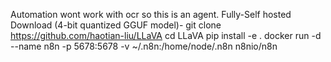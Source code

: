 Automation wont work with ocr so this is an agent.
Fully-Self hosted 
Download (4-bit quantized GGUF model)- git clone https://github.com/haotian-liu/LLaVA
cd LLaVA
pip install -e .
docker run -d --name n8n -p 5678:5678 -v ~/.n8n:/home/node/.n8n n8nio/n8n

